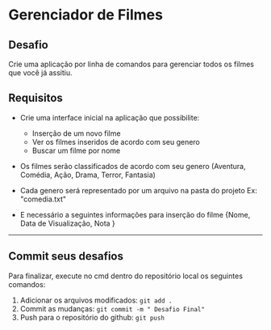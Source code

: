 # Gerenciador de Filmes

## Desafio

Crie uma aplicação por linha de comandos para gerenciar todos os filmes que você já assitiu.

## Requisitos

- Crie uma interface inicial na aplicação que possibilite:

  - Inserção de um novo filme
  - Ver os filmes inseridos de acordo com seu genero
  - Buscar um filme por nome

- Os filmes serão classificados de acordo com seu genero (Aventura, Comédia, Ação, Drama, Terror, Fantasia)

- Cada genero será representado por um arquivo na pasta do projeto
  Ex: "comedia.txt"

- E necessário a seguintes informações para inserção do filme
  {Nome, Data de Visualização, Nota }

---

## Commit seus desafios

Para finalizar, execute no cmd dentro do repositório local os seguintes comandos:

1. Adicionar os arquivos modificados: `git add .`
2. Commit as mudanças: `git commit -m " Desafio Final"`
3. Push para o repositório do github: `git push`
